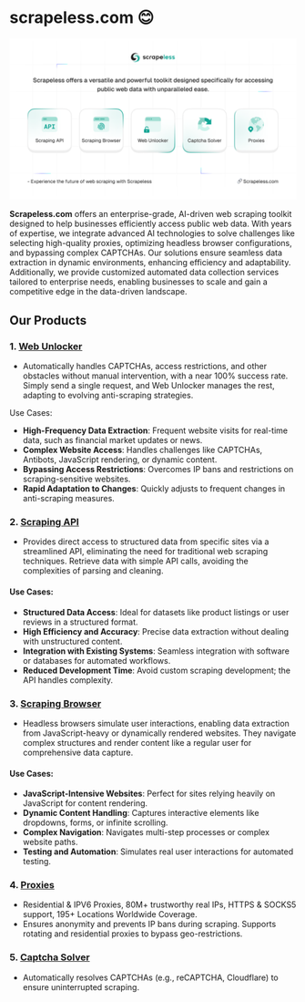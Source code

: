 # scrapeless.com 😊

<picture>
  <source media="(prefers-color-scheme: dark)" srcset="images/scrapeless-dark.png">
  <source media="(prefers-color-scheme: light)" srcset="images/scrapeless-light.png">
  <img alt="Scrapeless" src="images/scrapeless-light.png">
</picture>

**Scrapeless.com** offers an enterprise-grade, AI-driven web scraping toolkit designed to help businesses efficiently
access public web data. With years of expertise, we integrate advanced AI technologies to solve challenges like
selecting high-quality proxies, optimizing headless browser configurations, and bypassing complex CAPTCHAs. Our
solutions ensure seamless data extraction in dynamic environments, enhancing efficiency and adaptability. Additionally,
we provide customized automated data collection services tailored to enterprise needs, enabling businesses to scale and
gain a competitive edge in the data-driven landscape.

## Our Products

### 1. [Web Unlocker](https://www.scrapeless.com/en/product/web-unlocker)

- Automatically handles CAPTCHAs, access restrictions, and other obstacles without manual intervention, with a near 100%
  success rate. Simply send a single request, and Web Unlocker manages the rest, adapting to evolving anti-scraping
  strategies.

Use Cases:

- **High-Frequency Data Extraction**: Frequent website visits for real-time data, such as financial market updates or
  news.
- **Complex Website Access**: Handles challenges like CAPTCHAs, Antibots, JavaScript rendering, or dynamic content.
- **Bypassing Access Restrictions**: Overcomes IP bans and restrictions on scraping-sensitive websites.
- **Rapid Adaptation to Changes**: Quickly adjusts to frequent changes in anti-scraping measures.

### 2. [Scraping API](https://www.scrapeless.com/en/product/scraping-api)

- Provides direct access to structured data from specific sites via a streamlined API, eliminating the need for
  traditional web scraping techniques. Retrieve data with simple API calls, avoiding the complexities of parsing and
  cleaning.

#### Use Cases:

- **Structured Data Access**: Ideal for datasets like product listings or user reviews in a structured format.
- **High Efficiency and Accuracy**: Precise data extraction without dealing with unstructured content.
- **Integration with Existing Systems**: Seamless integration with software or databases for automated workflows.
- **Reduced Development Time**: Avoid custom scraping development; the API handles complexity.

### 3. [Scraping Browser](https://www.scrapeless.com/en/product/headless-browser)

- Headless browsers simulate user interactions, enabling data extraction from JavaScript-heavy or dynamically rendered
  websites. They navigate complex structures and render content like a regular user for comprehensive data capture.

#### Use Cases:

- **JavaScript-Intensive Websites**: Perfect for sites relying heavily on JavaScript for content rendering.
- **Dynamic Content Handling**: Captures interactive elements like dropdowns, forms, or infinite scrolling.
- **Complex Navigation**: Navigates multi-step processes or complex website paths.
- **Testing and Automation**: Simulates real user interactions for automated testing.

### 4. [Proxies](https://www.scrapeless.com/en/product/rotate-proxy)

- Residential & IPV6 Proxies, 80M+ trustworthy real IPs, HTTPS & SOCKS5 support, 195+ Locations Worldwide Coverage.
- Ensures anonymity and prevents IP bans during scraping. Supports rotating and residential proxies to bypass
  geo-restrictions.

### 5. [Captcha Solver](https://www.scrapeless.com/en/product/captcha-solver)

- Automatically resolves CAPTCHAs (e.g., reCAPTCHA, Cloudflare) to ensure uninterrupted scraping.  

